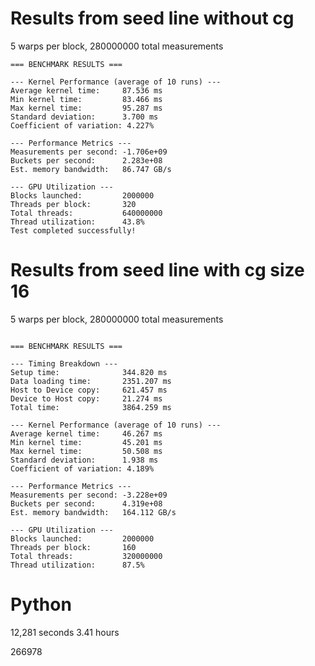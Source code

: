 # Results from seed line without cg
5 warps per block, 280000000 total measurements
```
=== BENCHMARK RESULTS ===

--- Kernel Performance (average of 10 runs) ---
Average kernel time:     87.536 ms
Min kernel time:         83.466 ms
Max kernel time:         95.287 ms
Standard deviation:      3.700 ms
Coefficient of variation: 4.227%

--- Performance Metrics ---
Measurements per second: -1.706e+09
Buckets per second:      2.283e+08
Est. memory bandwidth:   86.747 GB/s

--- GPU Utilization ---
Blocks launched:         2000000
Threads per block:       320
Total threads:           640000000
Thread utilization:      43.8%
Test completed successfully!
```


# Results from seed line with cg size 16
5 warps per block, 280000000 total measurements
```

=== BENCHMARK RESULTS ===

--- Timing Breakdown ---
Setup time:              344.820 ms
Data loading time:       2351.207 ms
Host to Device copy:     621.457 ms
Device to Host copy:     21.274 ms
Total time:              3864.259 ms

--- Kernel Performance (average of 10 runs) ---
Average kernel time:     46.267 ms
Min kernel time:         45.201 ms
Max kernel time:         50.508 ms
Standard deviation:      1.938 ms
Coefficient of variation: 4.189%

--- Performance Metrics ---
Measurements per second: -3.228e+09
Buckets per second:      4.319e+08
Est. memory bandwidth:   164.112 GB/s

--- GPU Utilization ---
Blocks launched:         2000000
Threads per block:       160
Total threads:           320000000
Thread utilization:      87.5%
```

# Python 
12,281 seconds 3.41 hours

266978